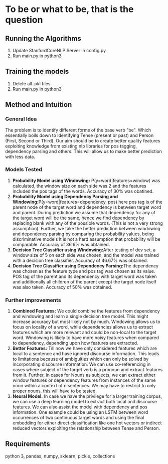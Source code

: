 <h1>To be or what to be, that is the question</h1>

<h2>Running the Algorithms</h2>
<ol>
	<li>Update StanfordCoreNLP Server in config.py</li>
	<li>Run main.py in python3</li>
</ol>

<h2>Training the models</h2>
<ol>
	<li>Delete all .pkl files</li>
	<li>Run main.py in python3</li>
</ol>

<h2>Method and Intuition</h2>
<h3>General Idea</h3>
<p>The problem is to identify different forms of the base verb "be". Which essentially boils down to identifying Tense (present or past) and Person (First, Second or Third). Our aim should be to create better quality features exploiting knowledge from existing nlp libraries for pos tagging, dependency parsing and others. This will allow us to make better prediction with less data.</p>

<h3>Models Tested</h3>
<ol>
	<li><strong> Probability Model using Windowing:</strong> P(y=word|features=window) was calculated, the window size on each side was 2 and the features included the pos tags of the words. Accuracy of 30% was obatined.</li>
	<li><strong> Probability Model using Dependency Parsing and Windowing:</strong>P(y=word|features=dependency, pos) here pos tag is of the parent node of the target word and dependency is between target word and parent. During prediction we assume that dependency for any of the target word will be the same, hence we find dependency by replacing blank with any of the possible words. (This is not a very strong assumption). Further, we take the better prediction between windowing and dependency parsing by comparing the probability values, being discriminative models it is not a hard assumption that probability will be comparable. Accuracy of 36.6% was obtained.</li>
	<li><strong> Decision Tree Classifier using Windowing:</strong>After testing of dev set, a window size of 5 on each side was chosen, and the model was trained with a decision tree classifier. Accuracy of 46.67% was obtained.</li>
	<li><strong> Decision Tree Classifier using Dependency Parsing:</strong>The dependency was chosen as the feature type and pos tag was chosen as its value. POS tag of the parent and its dependency with target word was taken and additionally all children of the parent except the target node itself was also taken. Accuracy of 50% was obtained.</li>
</ol>

<h3>Further improvements</h3>
<ol>
	<li><strong>Combined Features:</strong> We could combine the features from dependency and windowing and learn a single decision tree model. This might increase accuracy but most likely not by much. Windowing allows us to focus on locality of a word, while dependencies allows us to extract features which are more relevant and could be non-local to the target word. Windowing is likely to have more noisy features when compared to dependency, depending upon how features are extracted.</li>
	<li><strong>Better Features:</strong> Till now we have only considered features which are local to a sentence and have ignored discourse information. This leads to limitations because of ambiguities which can only be solved by incorporating discourse information. We can use co-referencing in cases where subject of the target verb is a pronoun and extract features from it. Further, in cases for Nouns as subjects, we can extract either window features or dependency features from instances of the same noun within a context of n sentences. We may have to restrict to only proper nouns, this will have to be tested.</li>
	<li><strong>Neural Model:</strong> In case we have the privilege for a larger training corpus, we can use a deep learning model to extract both local and discourse features. We can also assist the model with dependency and pos information. One example could be using an LSTM between word occurrences of two continuous target words and using the final embedding for either direct classification like one hot vectors or indirect reduced vectors exploiting the relationship between Tense and Person.</li>
</ol>


<h2>Requirements</h2>
python 3, pandas, numpy, sklearn, pickle, collections
